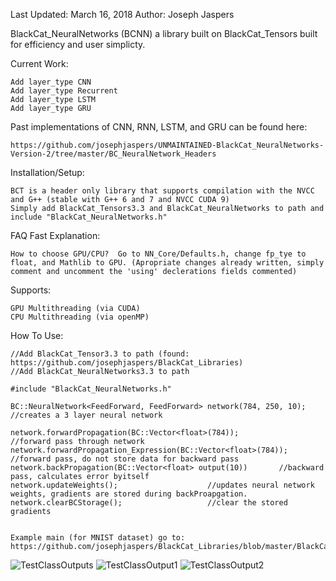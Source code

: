 Last Updated: March 16, 2018
Author: Joseph Jaspers

BlackCat_NeuralNetworks (BCNN) a library built on BlackCat_Tensors built for efficiency and user simplicty.

Current Work:

	Add layer_type CNN
	Add layer_type Recurrent
	Add layer_type LSTM
	Add layer_type GRU

Past implementations of CNN, RNN, LSTM, and GRU can be found here:

	https://github.com/josephjaspers/UNMAINTAINED-BlackCat_NeuralNetworks-Version-2/tree/master/BC_NeuralNetwork_Headers
	

Installation/Setup:

	BCT is a header only library that supports compilation with the NVCC and G++ (stable with G++ 6 and 7 and NVCC CUDA 9)
	Simply add BlackCat_Tensors3.3 and BlackCat_NeuralNetworks to path and include "BlackCat_NeuralNetworks.h"

FAQ Fast Explanation:

	How to choose GPU/CPU?	Go to NN_Core/Defaults.h, change fp_tye to float, and Mathlib to GPU. (Apropriate changes already written, simply comment and uncomment the 'using' declerations fields commented)

Supports:

	GPU Multithreading (via CUDA)
	CPU Multithreading (via openMP) 

How To Use:

	//Add BlackCat_Tensor3.3 to path (found: https://github.com/josephjaspers/BlackCat_Libraries)
	//Add BlackCat_NeuralNetworks3.3 to path

	#include "BlackCat_NeuralNetworks.h"
	
	BC::NeuralNetwork<FeedForward, FeedForward> network(784, 250, 10); //creates a 3 layer neural network
	
	network.forwardPropagation(BC::Vector<float>(784)); 			//forward pass through network
	network.forwardPropagation_Expression(BC::Vector<float>(784)); 	//forward pass, do not store data for backward pass
	network.backPropagation(BC::Vector<float> output(10))		//backward pass, calculates error byitself
	network.updateWeights();					//updates neural network weights, gradients are stored during backProapgation.
	network.clearBCStorage();					//clear the stored gradients


	Example main (for MNIST dataset) go to:
	https://github.com/josephjaspers/BlackCat_Libraries/blob/master/BlackCat_NeuralNetworks3.3/UnitTests/MNIST_test.cpp


![TestClassOutputs](https://user-images.githubusercontent.com/20384345/37546694-62f0f262-2944-11e8-99f4-ff48a92210dc.png  "TestClassOutput1")
![TestClassOutput1](https://user-images.githubusercontent.com/20384345/37546692-62dce43e-2944-11e8-9d3d-236ee151ebfa.png  "TestClassOutput2")
![TestClassOutput2](https://user-images.githubusercontent.com/20384345/37546693-62e67ea4-2944-11e8-9c21-a129d2d8d94f.png  "TestClassOutput1")
